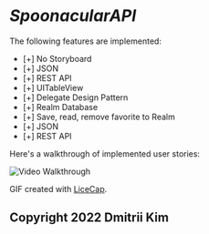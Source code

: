 # *SpoonacularAPI*

The following features are implemented:

* [+] No Storyboard
* [+] JSON 
* [+] REST API
* [+] UITableView
* [+] Delegate Design Pattern
* [+] Realm Database
* [+] Save, read, remove favorite to Realm
* [+] JSON 
* [+] REST API

Here's a walkthrough of implemented user stories:

<img src='https://github.com/MityaKimchanskii/MedManagerCoreData/blob/main/MedManager.gif' title='Video Walkthrough' width='' alt='Video Walkthrough' />

GIF created with [LiceCap](http://www.cockos.com/licecap/).


## Copyright 2022 Dmitrii Kim

    
  
    


